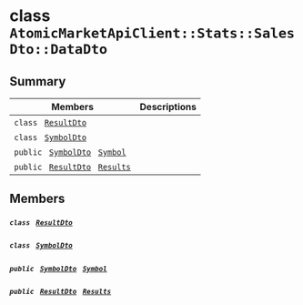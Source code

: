 # class `AtomicMarketApiClient::Stats::SalesDto::DataDto` 

## Summary

 Members                                | Descriptions                                
----------------------------------------|---------------------------------------------
`class ` [`ResultDto`](.github/workflows/documentation/md/AtomicMarketApiClient--Stats--SalesDto--DataDto--ResultDto.md#class_atomic_market_api_client_1_1_stats_1_1_sales_dto_1_1_data_dto_1_1_result_dto)        | 
`class ` [`SymbolDto`](.github/workflows/documentation/md/AtomicMarketApiClient--Stats--SalesDto--DataDto--SymbolDto.md#class_atomic_market_api_client_1_1_stats_1_1_sales_dto_1_1_data_dto_1_1_symbol_dto)        | 
`public ` [`SymbolDto`](.github/workflows/documentation/md/AtomicMarketApiClient--Stats--SalesDto--DataDto--SymbolDto.md#class_atomic_market_api_client_1_1_stats_1_1_sales_dto_1_1_data_dto_1_1_symbol_dto)` ` [`Symbol`](#class_atomic_market_api_client_1_1_stats_1_1_sales_dto_1_1_data_dto_1a10788cdb2d6d32f8a4b33f075a7e3925) | 
`public ` [`ResultDto`](.github/workflows/documentation/md/AtomicMarketApiClient--Stats--SalesDto--DataDto--ResultDto.md#class_atomic_market_api_client_1_1_stats_1_1_sales_dto_1_1_data_dto_1_1_result_dto)` ` [`Results`](#class_atomic_market_api_client_1_1_stats_1_1_sales_dto_1_1_data_dto_1a2cb2ce89e83593568838e13e50246eb3) | 

## Members

##### `class ` [`ResultDto`](.github/workflows/documentation/md/AtomicMarketApiClient--Stats--SalesDto--DataDto--ResultDto.md#class_atomic_market_api_client_1_1_stats_1_1_sales_dto_1_1_data_dto_1_1_result_dto) 

##### `class ` [`SymbolDto`](.github/workflows/documentation/md/AtomicMarketApiClient--Stats--SalesDto--DataDto--SymbolDto.md#class_atomic_market_api_client_1_1_stats_1_1_sales_dto_1_1_data_dto_1_1_symbol_dto) 

##### `public ` [`SymbolDto`](.github/workflows/documentation/md/AtomicMarketApiClient--Stats--SalesDto--DataDto--SymbolDto.md#class_atomic_market_api_client_1_1_stats_1_1_sales_dto_1_1_data_dto_1_1_symbol_dto)` ` [`Symbol`](#class_atomic_market_api_client_1_1_stats_1_1_sales_dto_1_1_data_dto_1a10788cdb2d6d32f8a4b33f075a7e3925) 

##### `public ` [`ResultDto`](.github/workflows/documentation/md/AtomicMarketApiClient--Stats--SalesDto--DataDto--ResultDto.md#class_atomic_market_api_client_1_1_stats_1_1_sales_dto_1_1_data_dto_1_1_result_dto)` ` [`Results`](#class_atomic_market_api_client_1_1_stats_1_1_sales_dto_1_1_data_dto_1a2cb2ce89e83593568838e13e50246eb3) 

